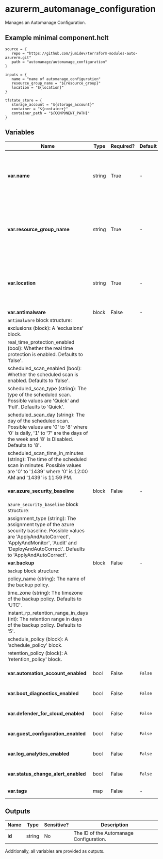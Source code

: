 # azurerm_automanage_configuration

Manages an Automanage Configuration.

## Example minimal component.hclt

```hcl
source = {
   repo = "https://github.com/jumidev/terraform-modules-auto-azurerm.git" 
   path = "automanage/automanage_configuration" 
}

inputs = {
   name = "name of automanage_configuration" 
   resource_group_name = "${resource_group}" 
   location = "${location}" 
}

tfstate_store = {
   storage_account = "${storage_account}" 
   container = "${container}" 
   container_path = "${COMPONENT_PATH}" 
}

```

## Variables

| Name | Type | Required? |  Default  |  Description |
| ---- | ---- | --------- |  ----------- | ----------- |
| **var.name** | string | True | -  |  The name which should be used for this Automanage Configuration. Changing this forces a new Automanage Configuration to be created. | 
| **var.resource_group_name** | string | True | -  |  The name of the Resource Group where the Automanage Configuration should exist. Changing this forces a new Automanage Configuration to be created. | 
| **var.location** | string | True | -  |  The Azure Region where the Automanage Configuration should exist. Changing this forces a new Automanage Configuration to be created. | 
| **var.antimalware** | block | False | -  |  A `antimalware` block. | 
| `antimalware` block structure: || 
|   exclusions (block): A 'exclusions' block. ||
|   real_time_protection_enabled (bool): Whether the real time protection is enabled. Defaults to 'false'. ||
|   scheduled_scan_enabled (bool): Whether the scheduled scan is enabled. Defaults to 'false'. ||
|   scheduled_scan_type (string): The type of the scheduled scan. Possible values are 'Quick' and 'Full'. Defaults to 'Quick'. ||
|   scheduled_scan_day (string): The day of the scheduled scan. Possible values are '0' to '8' where '0' is daily, '1' to '7' are the days of the week and '8' is Disabled. Defaults to '8'. ||
|   scheduled_scan_time_in_minutes (string): The time of the scheduled scan in minutes. Possible values are '0' to '1439' where '0' is 12:00 AM and '1439' is 11:59 PM. ||
| **var.azure_security_baseline** | block | False | -  |  A `azure_security_baseline` block. | 
| `azure_security_baseline` block structure: || 
|   assignment_type (string): The assignment type of the azure security baseline. Possible values are 'ApplyAndAutoCorrect', 'ApplyAndMonitor', 'Audit' and 'DeployAndAutoCorrect'. Defaults to 'ApplyAndAutoCorrect'. ||
| **var.backup** | block | False | -  |  A `backup` block. | 
| `backup` block structure: || 
|   policy_name (string): The name of the backup policy. ||
|   time_zone (string): The timezone of the backup policy. Defaults to 'UTC'. ||
|   instant_rp_retention_range_in_days (int): The retention range in days of the backup policy. Defaults to '5'. ||
|   schedule_policy (block): A 'schedule_policy' block. ||
|   retention_policy (block): A 'retention_policy' block. ||
| **var.automation_account_enabled** | bool | False | `False`  |  Whether the automation account is enabled. Defaults to `false`. | 
| **var.boot_diagnostics_enabled** | bool | False | `False`  |  Whether the boot diagnostics are enabled. Defaults to `false`. | 
| **var.defender_for_cloud_enabled** | bool | False | `False`  |  Whether the defender for cloud is enabled. Defaults to `false`. | 
| **var.guest_configuration_enabled** | bool | False | `False`  |  Whether the guest configuration is enabled. Defaults to `false`. | 
| **var.log_analytics_enabled** | bool | False | `False`  |  Whether log analytics are enabled. Defaults to `false`. | 
| **var.status_change_alert_enabled** | bool | False | `False`  |  Whether the status change alert is enabled. Defaults to `false`. | 
| **var.tags** | map | False | -  |  A mapping of tags to assign to the resource. | 



## Outputs

| Name | Type | Sensitive? | Description |
| ---- | ---- | --------- | --------- |
| **id** | string | No  | The ID of the Automanage Configuration. | 

Additionally, all variables are provided as outputs.

